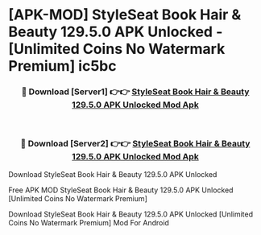 # [APK-MOD] StyleSeat  Book Hair & Beauty 129.5.0 APK Unlocked - [Unlimited Coins No Watermark Premium] ic5bc



<div align="center">
<h3>🔴 Download [Server1] 👉👉 <a href="https://momento.my/?title=StyleSeat__Book_Hair_&_Beauty_129.5.0_APK_Unlocked">StyleSeat  Book Hair & Beauty 129.5.0 APK Unlocked Mod Apk</a></h3><br>

<h3>🔴 Download [Server2] 👉👉 <a href="https://momento.my/?title=StyleSeat__Book_Hair_&_Beauty_129.5.0_APK_Unlocked">StyleSeat  Book Hair & Beauty 129.5.0 APK Unlocked Mod Apk</a></h3>
</div>



Download StyleSeat  Book Hair & Beauty 129.5.0 APK Unlocked 

Free APK MOD StyleSeat  Book Hair & Beauty 129.5.0 APK Unlocked [Unlimited Coins No Watermark Premium]

Download StyleSeat  Book Hair & Beauty 129.5.0 APK Unlocked [Unlimited Coins No Watermark Premium] Mod For Android
